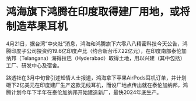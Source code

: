 # 鸿海旗下鸿腾在印度取得建厂用地，或将制造苹果耳机

4月21日，据台湾“中央社”消息，鸿海和鸿腾旗下六零八八精密科技今天公告，鸿腾印度子公司投资约19.6亿印度卢比（约合新台币7.22亿元），在印度南部泰伦加纳邦（Telangana）海得拉巴（Hyderabad）取得土地，用以兴建（其中包括）工厂、研发中心及宿舍。

路透社在3月中旬曾引述知情人士报道，鸿海拿下苹果AirPods耳机订单，并计划砸下2亿美元在印度建厂生产这款无线耳机，而设厂地点传出就在泰伦加纳邦，鸿腾计划今年下半年在泰伦加纳邦开始建造新厂，最快2024年底生产。

